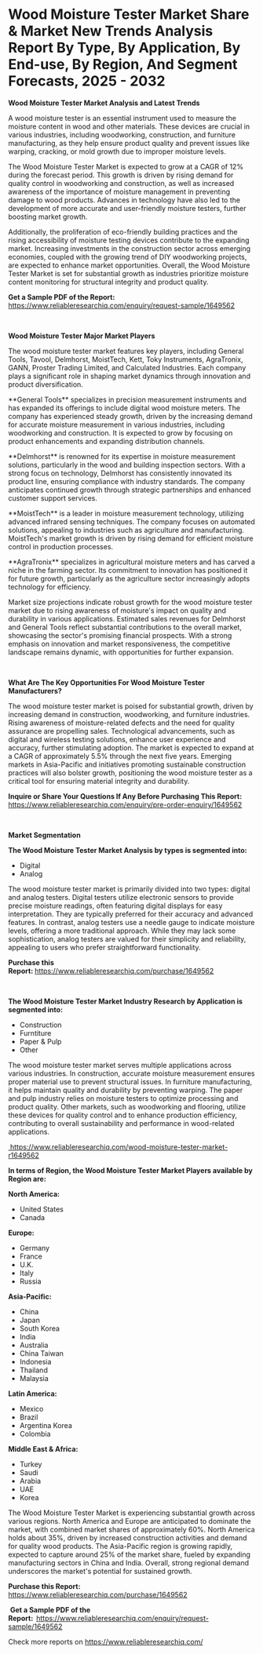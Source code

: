 <p><h1>Wood Moisture Tester Market Share & Market New Trends Analysis Report By Type, By Application, By End-use, By Region, And Segment Forecasts, 2025 - 2032</h1></p><p><strong>Wood Moisture Tester Market Analysis and Latest Trends</strong></p>
<p><p>A wood moisture tester is an essential instrument used to measure the moisture content in wood and other materials. These devices are crucial in various industries, including woodworking, construction, and furniture manufacturing, as they help ensure product quality and prevent issues like warping, cracking, or mold growth due to improper moisture levels. </p><p>The Wood Moisture Tester Market is expected to grow at a CAGR of 12% during the forecast period. This growth is driven by rising demand for quality control in woodworking and construction, as well as increased awareness of the importance of moisture management in preventing damage to wood products. Advances in technology have also led to the development of more accurate and user-friendly moisture testers, further boosting market growth. </p><p>Additionally, the proliferation of eco-friendly building practices and the rising accessibility of moisture testing devices contribute to the expanding market. Increasing investments in the construction sector across emerging economies, coupled with the growing trend of DIY woodworking projects, are expected to enhance market opportunities. Overall, the Wood Moisture Tester Market is set for substantial growth as industries prioritize moisture content monitoring for structural integrity and product quality.</p></p>
<p><strong>Get a Sample PDF of the Report:&nbsp;</strong> <a href="https://www.reliableresearchiq.com/enquiry/request-sample/1649562?utm_campaign=3308&utm_medium=2&utm_source=Github&utm_content=ia&utm_term=09042025&utm_id=wood-moisture-tester">https://www.reliableresearchiq.com/enquiry/request-sample/1649562</a></p>
<p>&nbsp;</p>
<p><strong>Wood Moisture Tester Major Market Players</strong></p>
<p><p>The wood moisture tester market features key players, including General Tools, Tavool, Delmhorst, MoistTech, Kett, Toky Instruments, AgraTronix, GANN, Proster Trading Limited, and Calculated Industries. Each company plays a significant role in shaping market dynamics through innovation and product diversification.</p><p>**General Tools** specializes in precision measurement instruments and has expanded its offerings to include digital wood moisture meters. The company has experienced steady growth, driven by the increasing demand for accurate moisture measurement in various industries, including woodworking and construction. It is expected to grow by focusing on product enhancements and expanding distribution channels.</p><p>**Delmhorst** is renowned for its expertise in moisture measurement solutions, particularly in the wood and building inspection sectors. With a strong focus on technology, Delmhorst has consistently innovated its product line, ensuring compliance with industry standards. The company anticipates continued growth through strategic partnerships and enhanced customer support services.</p><p>**MoistTech** is a leader in moisture measurement technology, utilizing advanced infrared sensing techniques. The company focuses on automated solutions, appealing to industries such as agriculture and manufacturing. MoistTech's market growth is driven by rising demand for efficient moisture control in production processes.</p><p>**AgraTronix** specializes in agricultural moisture meters and has carved a niche in the farming sector. Its commitment to innovation has positioned it for future growth, particularly as the agriculture sector increasingly adopts technology for efficiency.</p><p>Market size projections indicate robust growth for the wood moisture tester market due to rising awareness of moisture's impact on quality and durability in various applications. Estimated sales revenues for Delmhorst and General Tools reflect substantial contributions to the overall market, showcasing the sector's promising financial prospects. With a strong emphasis on innovation and market responsiveness, the competitive landscape remains dynamic, with opportunities for further expansion.</p></p>
<p>&nbsp;</p>
<p><strong>What Are The Key Opportunities For Wood Moisture Tester Manufacturers?</strong></p>
<p><p>The wood moisture tester market is poised for substantial growth, driven by increasing demand in construction, woodworking, and furniture industries. Rising awareness of moisture-related defects and the need for quality assurance are propelling sales. Technological advancements, such as digital and wireless testing solutions, enhance user experience and accuracy, further stimulating adoption. The market is expected to expand at a CAGR of approximately 5.5% through the next five years. Emerging markets in Asia-Pacific and initiatives promoting sustainable construction practices will also bolster growth, positioning the wood moisture tester as a critical tool for ensuring material integrity and durability.</p></p>
<p><strong>Inquire or Share Your Questions If Any Before Purchasing This Report:</strong> <a href="https://www.reliableresearchiq.com/enquiry/pre-order-enquiry/1649562?utm_campaign=3308&utm_medium=2&utm_source=Github&utm_content=ia&utm_term=09042025&utm_id=wood-moisture-tester">https://www.reliableresearchiq.com/enquiry/pre-order-enquiry/1649562</a></p>
<p>&nbsp;</p>
<p><strong>Market Segmentation</strong></p>
<p><strong>The Wood Moisture Tester Market Analysis by types is segmented into:</strong></p>
<p><ul><li>Digital</li><li>Analog</li></ul></p>
<p><p>The wood moisture tester market is primarily divided into two types: digital and analog testers. Digital testers utilize electronic sensors to provide precise moisture readings, often featuring digital displays for easy interpretation. They are typically preferred for their accuracy and advanced features. In contrast, analog testers use a needle gauge to indicate moisture levels, offering a more traditional approach. While they may lack some sophistication, analog testers are valued for their simplicity and reliability, appealing to users who prefer straightforward functionality.</p></p>
<p><strong>Purchase this Report:&nbsp;</strong><a href="https://www.reliableresearchiq.com/purchase/1649562?utm_campaign=3308&utm_medium=2&utm_source=Github&utm_content=ia&utm_term=09042025&utm_id=wood-moisture-tester">https://www.reliableresearchiq.com/purchase/1649562</a></p>
<p>&nbsp;</p>
<p><strong>The Wood Moisture Tester Market Industry Research by Application is segmented into:</strong></p>
<p><ul><li>Construction</li><li>Furntiture</li><li>Paper & Pulp</li><li>Other</li></ul></p>
<p><p>The wood moisture tester market serves multiple applications across various industries. In construction, accurate moisture measurement ensures proper material use to prevent structural issues. In furniture manufacturing, it helps maintain quality and durability by preventing warping. The paper and pulp industry relies on moisture testers to optimize processing and product quality. Other markets, such as woodworking and flooring, utilize these devices for quality control and to enhance production efficiency, contributing to overall sustainability and performance in wood-related applications.</p></p>
<p><a href="https://www.reliableresearchiq.com/wood-moisture-tester-market-r1649562?utm_campaign=3308&utm_medium=2&utm_source=Github&utm_content=ia&utm_term=09042025&utm_id=wood-moisture-tester">&nbsp;https://www.reliableresearchiq.com/wood-moisture-tester-market-r1649562</a></p>
<p><strong>In terms of Region, the Wood Moisture Tester Market Players available by Region are:</strong></p>
<p>
    <p> <strong> North America: </strong>
        <ul>
            <li>United States</li>
            <li>Canada</li>
        </ul>
        </p> 
    <p> <strong> Europe: </strong>
        <ul>
            <li>Germany</li>
            <li>France</li>
            <li>U.K.</li>
            <li>Italy</li>
            <li>Russia</li>
        </ul>
        </p> 
    <p> <strong> Asia-Pacific: </strong>
        <ul>
            <li>China</li>
            <li>Japan</li>
            <li>South Korea</li>
            <li>India</li>
            <li>Australia</li>
            <li>China Taiwan</li>
            <li>Indonesia</li>
            <li>Thailand</li>
            <li>Malaysia</li>
        </ul>
        </p> 
    <p> <strong> Latin America: </strong>
        <ul>
            <li>Mexico</li>
            <li>Brazil</li>
            <li>Argentina Korea</li>
            <li>Colombia</li>
        </ul>
        </p> 
    <p> <strong> Middle East & Africa: </strong>
        <ul>
            <li>Turkey</li>
            <li>Saudi</li>
            <li>Arabia</li>
            <li>UAE</li>
            <li>Korea</li>
        </ul>
    </p>
    </p>
<p><p>The Wood Moisture Tester Market is experiencing substantial growth across various regions. North America and Europe are anticipated to dominate the market, with combined market shares of approximately 60%. North America holds about 35%, driven by increased construction activities and demand for quality wood products. The Asia-Pacific region is growing rapidly, expected to capture around 25% of the market share, fueled by expanding manufacturing sectors in China and India. Overall, strong regional demand underscores the market's potential for sustained growth.</p></p>
<p><strong>Purchase this Report: </strong><a href="https://www.reliableresearchiq.com/purchase/1649562?utm_campaign=3308&utm_medium=2&utm_source=Github&utm_content=ia&utm_term=09042025&utm_id=wood-moisture-tester">https://www.reliableresearchiq.com/purchase/1649562</a></p>
<p>&nbsp;<strong>Get a Sample PDF of the Report:&nbsp;&nbsp;</strong><a href="https://www.reliableresearchiq.com/enquiry/request-sample/1649562?utm_campaign=3308&utm_medium=2&utm_source=Github&utm_content=ia&utm_term=09042025&utm_id=wood-moisture-tester">https://www.reliableresearchiq.com/enquiry/request-sample/1649562</a></p>
<p><strong></strong></p>
<p>Check more reports on <a href="https://www.reliableresearchiq.com/?utm_campaign=3308&utm_medium=2&utm_source=Github&utm_content=ia&utm_term=09042025&utm_id=wood-moisture-tester">https://www.reliableresearchiq.com/</a></p>